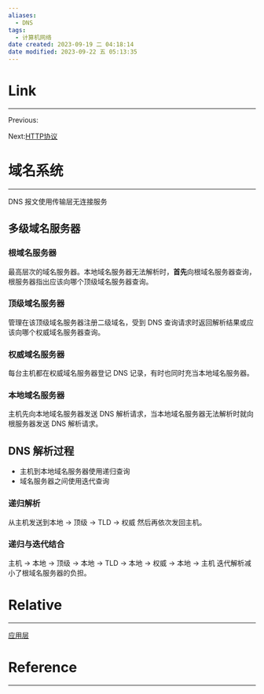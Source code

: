 ```yaml
---
aliases:
  - DNS
tags:
  - 计算机网络
date created: 2023-09-19 二 04:18:14
date modified: 2023-09-22 五 05:13:35
---
```


# Link

---

Previous:

Next:[HTTP协议](HTTP协议.md)

# 域名系统

---

DNS 报文使用传输层无连接服务

## 多级域名服务器

### 根域名服务器

最高层次的域名服务器。本地域名服务器无法解析时，**首先**向根域名服务器查询，根服务器指出应该向哪个顶级域名服务器查询。

### 顶级域名服务器

管理在该顶级域名服务器注册二级域名，受到 DNS 查询请求时返回解析结果或应该向哪个权威域名服务器查询。

### 权威域名服务器

每台主机都在权威域名服务器登记 DNS 记录，有时也同时充当本地域名服务器。

### 本地域名服务器

主机先向本地域名服务器发送 DNS 解析请求，当本地域名服务器无法解析时就向根服务器发送 DNS 解析请求。

## DNS 解析过程

- 主机到本地域名服务器使用递归查询
- 域名服务器之间使用迭代查询

### 递归解析

从主机发送到本地 $\rightarrow$ 顶级 $\rightarrow$ TLD $\rightarrow$ 权威
然后再依次发回主机。

### 递归与迭代结合

主机 $\rightarrow$ 本地 $\rightarrow$ 顶级 $\rightarrow$ 本地 $\rightarrow$ TLD $\rightarrow$ 本地 $\rightarrow$ 权威 $\rightarrow$ 本地 $\rightarrow$ 主机
迭代解析减小了根域名服务器的负担。

# Relative

---

[应用层](应用层.md)

# Reference

---
